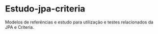 # Estudo-jpa-criteria
Modelos de referências e estudo para utilização e testes relacionados da JPA e Criteria.

